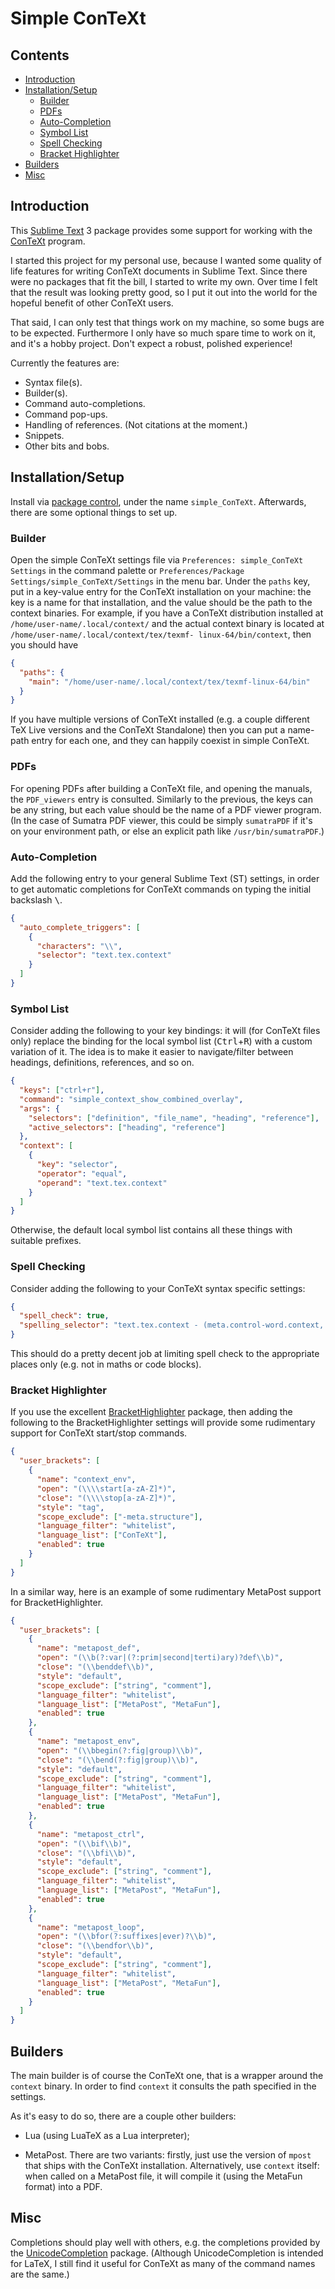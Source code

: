 # Simple ConTeXt

## Contents

- [Introduction](#introduction)
- [Installation/Setup](#installationsetup)
  - [Builder](#builder)
  - [PDFs](#pdfs)
  - [Auto-Completion](#auto-completion)
  - [Symbol List](#symbol-list)
  - [Spell Checking](#spell-checking)
  - [Bracket Highlighter](#bracket-highlighter)
- [Builders](#builders)
- [Misc](#misc)

## Introduction

This [Sublime Text][sublime-text] 3 package provides some support for working
with the [ConTeXt][context-introduction] program.

I started this project for my personal use, because I wanted some quality of
life features for writing ConTeXt documents in Sublime Text. Since there were no
packages that fit the bill, I started to write my own. Over time I felt that the
result was looking pretty good, so I put it out into the world for the hopeful
benefit of other ConTeXt users.

That said, I can only test that things work on my machine, so some bugs are to
be expected. Furthermore I only have so much spare time to work on it, and it's
a hobby project. Don't expect a robust, polished experience!

Currently the features are:

- Syntax file(s).
- Builder(s).
- Command auto-completions.
- Command pop-ups.
- Handling of references. (Not citations at the moment.)
- Snippets.
- Other bits and bobs.

## Installation/Setup

Install via [package control][package-control], under the name `simple_ConTeXt`.
Afterwards, there are some optional things to set up.

### Builder

Open the simple ConTeXt settings file via `Preferences: simple_ConTeXt Settings`
in the command palette or `Preferences/Package Settings/simple_ConTeXt/Settings`
in the menu bar. Under the `paths` key, put in a key-value entry for the ConTeXt
installation on your machine: the key is a name for that installation, and the
value should be the path to the context binaries. For example, if you have a
ConTeXt distribution installed at `/home/user-name/.local/context/` and the
actual context binary is located at `/home/user-name/.local/context/tex/texmf-
linux-64/bin/context`, then you should have

```JSON
{
  "paths": {
    "main": "/home/user-name/.local/context/tex/texmf-linux-64/bin"
  }
}
```

If you have multiple versions of ConTeXt installed (e.g. a couple different TeX
Live versions and the ConTeXt Standalone) then you can put a name-path entry for
each one, and they can happily coexist in simple ConTeXt.

### PDFs

For opening PDFs after building a ConTeXt file, and opening the manuals, the
`PDF_viewers` entry is consulted. Similarly to the previous, the keys can be any
string, but each value should be the name of a PDF viewer program. (In the case
of Sumatra PDF viewer, this could be simply `sumatraPDF` if it's on your
environment path, or else an explicit path like `/usr/bin/sumatraPDF`.)

### Auto-Completion

Add the following entry to your general Sublime Text (ST) settings, in order to
get automatic completions for ConTeXt commands on typing the initial backslash
<kbd>\\</kbd>.

```JSON
{
  "auto_complete_triggers": [
    {
      "characters": "\\",
      "selector": "text.tex.context"
    }
  ]
}
```

### Symbol List

Consider adding the following to your key bindings: it will (for ConTeXt files
only) replace the binding for the local symbol list
(<kbd>Ctrl</kbd>+<kbd>R</kbd>) with a custom variation of it. The idea is to
make it easier to navigate/filter between headings, definitions, references, and
so on.

```JSON
{
  "keys": ["ctrl+r"],
  "command": "simple_context_show_combined_overlay",
  "args": {
    "selectors": ["definition", "file_name", "heading", "reference"],
    "active_selectors": ["heading", "reference"]
  },
  "context": [
    {
      "key": "selector",
      "operator": "equal",
      "operand": "text.tex.context"
    }
  ]
}
```

Otherwise, the default local symbol list contains all these things with suitable
prefixes.

### Spell Checking

Consider adding the following to your ConTeXt syntax specific settings:

```JSON
{
  "spell_check": true,
  "spelling_selector": "text.tex.context - (meta.control-word.context, meta.environment.math.context, meta.brackets.context, source, markup.raw, comment)"
}
```

This should do a pretty decent job at limiting spell check to the appropriate
places only (e.g. not in maths or code blocks).

### Bracket Highlighter

If you use the excellent [BracketHighlighter][bracket-highlighter] package, then
adding the following to the BracketHighlighter settings will provide some
rudimentary support for ConTeXt start/stop commands.

```JSON
{
  "user_brackets": [
    {
      "name": "context_env",
      "open": "(\\\\start[a-zA-Z]*)",
      "close": "(\\\\stop[a-zA-Z]*)",
      "style": "tag",
      "scope_exclude": ["-meta.structure"],
      "language_filter": "whitelist",
      "language_list": ["ConTeXt"],
      "enabled": true
    }
  ]
}
```

In a similar way, here is an example of some rudimentary MetaPost support for
BracketHighlighter.

```JSON
{
  "user_brackets": [
    {
      "name": "metapost_def",
      "open": "(\\b(?:var|(?:prim|second|terti)ary)?def\\b)",
      "close": "(\\benddef\\b)",
      "style": "default",
      "scope_exclude": ["string", "comment"],
      "language_filter": "whitelist",
      "language_list": ["MetaPost", "MetaFun"],
      "enabled": true
    },
    {
      "name": "metapost_env",
      "open": "(\\bbegin(?:fig|group)\\b)",
      "close": "(\\bend(?:fig|group)\\b)",
      "style": "default",
      "scope_exclude": ["string", "comment"],
      "language_filter": "whitelist",
      "language_list": ["MetaPost", "MetaFun"],
      "enabled": true
    },
    {
      "name": "metapost_ctrl",
      "open": "(\\bif\\b)",
      "close": "(\\bfi\\b)",
      "style": "default",
      "scope_exclude": ["string", "comment"],
      "language_filter": "whitelist",
      "language_list": ["MetaPost", "MetaFun"],
      "enabled": true
    },
    {
      "name": "metapost_loop",
      "open": "(\\bfor(?:suffixes|ever)?\\b)",
      "close": "(\\bendfor\\b)",
      "style": "default",
      "scope_exclude": ["string", "comment"],
      "language_filter": "whitelist",
      "language_list": ["MetaPost", "MetaFun"],
      "enabled": true
    }
  ]
}
```

## Builders

The main builder is of course the ConTeXt one, that is a wrapper around the
`context` binary. In order to find `context` it consults the path specified in
the settings.

As it's easy to do so, there are a couple other builders:

- Lua (using LuaTeX as a Lua interpreter);

- MetaPost. There are two variants: firstly, just use the version of `mpost`
  that ships with the ConTeXt installation. Alternatively, use `context` itself:
  when called on a MetaPost file, it will compile it (using the MetaFun format)
  into a PDF.

## Misc

Completions should play well with others, e.g. the completions provided by the
[UnicodeCompletion][unicode-completion] package. (Although UnicodeCompletion is
intended for LaTeX, I still find it useful for ConTeXt as many of the command
names are the same.)

[context-introduction]: http://wiki.contextgarden.net/What_is_ConTeXt
[package-control]:      https://packagecontrol.io
[sublime-text]:         https://www.sublimetext.com
[unicode-completion]:   https://github.com/randy3k/UnicodeCompletion
[bracket-highlighter]:  https://github.com/facelessuser/BracketHighlighter
